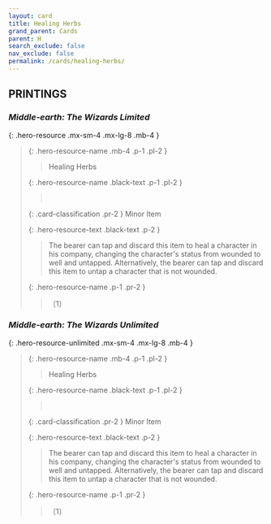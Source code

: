 ```yaml
---
layout: card
title: Healing Herbs
grand_parent: Cards
parent: H
search_exclude: false
nav_exclude: false
permalink: /cards/healing-herbs/
---
```


## PRINTINGS


### _Middle-earth: The Wizards Limited_

{: .hero-resource .mx-sm-4 .mx-lg-8 .mb-4 }
> {: .hero-resource-name .mb-4 .p-1 .pl-2 }
> > <div class="card-mp"></div>
> > <div class="card-name">Healing Herbs</div>
>
> {: .hero-resource-name .black-text .p-1 .pl-2 }
> > &nbsp;
>
> {: .card-classification .pr-2 }
> Minor Item
>
> {: .hero-resource-text .black-text .p-2 }
> > The bearer can tap and discard this item to heal a character in his company, changing the character's status from wounded to well and untapped. Alternatively, the bearer can tap and discard this item to untap a character that is not wounded. 
> 
> {: .hero-resource-name .p-1 .pr-2 }
> > <div class="card-shield"></div>
> > <div class="card-corruption">〔1〕</div>

### _Middle-earth: The Wizards Unlimited_

{: .hero-resource-unlimited .mx-sm-4 .mx-lg-8 .mb-4 }
> {: .hero-resource-name .mb-4 .p-1 .pl-2 }
> > <div class="card-mp"></div>
> > <div class="card-name">Healing Herbs</div>
>
> {: .hero-resource-name .black-text .p-1 .pl-2 }
> > &nbsp;
>
> {: .card-classification .pr-2 }
> Minor Item
>
> {: .hero-resource-text .black-text .p-2 }
> > The bearer can tap and discard this item to heal a character in his company, changing the character's status from wounded to well and untapped. Alternatively, the bearer can tap and discard this item to untap a character that is not wounded. 
> 
> {: .hero-resource-name .p-1 .pr-2 }
> > <div class="card-shield"></div>
> > <div class="card-corruption">〔1〕</div>
